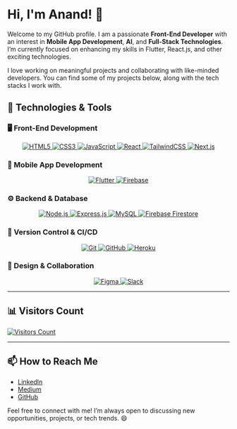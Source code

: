 # Hi, I'm Anand! 👋

Welcome to my GitHub profile. I am a passionate **Front-End Developer** with an interest in **Mobile App Development**, **AI**, and **Full-Stack Technologies**. I’m currently focused on enhancing my skills in Flutter, React.js, and other exciting technologies.

I love working on meaningful projects and collaborating with like-minded developers. You can find some of my projects below, along with the tech stacks I work with.

## 🔧 Technologies & Tools

### 🖥️ Front-End Development
<div align="center">
  <a href="https://developer.mozilla.org/en-US/docs/Web/HTML" target="_blank">
    <img src="https://img.shields.io/badge/HTML5-E34F26?style=for-the-badge&logo=html5&logoColor=white" alt="HTML5"/>
  </a>
  <a href="https://developer.mozilla.org/en-US/docs/Web/CSS" target="_blank">
    <img src="https://img.shields.io/badge/CSS3-1572B6?style=for-the-badge&logo=css3&logoColor=white" alt="CSS3"/>
  </a>
  <a href="https://developer.mozilla.org/en-US/docs/Web/JavaScript" target="_blank">
    <img src="https://img.shields.io/badge/JavaScript-F7DF1E?style=for-the-badge&logo=javascript&logoColor=black" alt="JavaScript"/>
  </a>
  <a href="https://reactjs.org/" target="_blank">
    <img src="https://img.shields.io/badge/React-20232A?style=for-the-badge&logo=react&logoColor=61DAFB" alt="React"/>
  </a>
  <a href="https://tailwindcss.com/" target="_blank">
    <img src="https://img.shields.io/badge/TailwindCSS-38B2AC?style=for-the-badge&logo=tailwind-css&logoColor=white" alt="TailwindCSS"/>
  </a>
  <a href="https://nextjs.org/" target="_blank">
    <img src="https://img.shields.io/badge/Next.js-000000?style=for-the-badge&logo=next.js&logoColor=white" alt="Next.js"/>
  </a>
</div>

### 📱 Mobile App Development
<div align="center">
  <a href="https://flutter.dev/" target="_blank">
    <img src="https://img.shields.io/badge/Flutter-02569B?style=for-the-badge&logo=flutter&logoColor=white" alt="Flutter"/>
  </a>
  <a href="https://firebase.google.com/" target="_blank">
    <img src="https://img.shields.io/badge/Firebase-FFCA28?style=for-the-badge&logo=firebase&logoColor=black" alt="Firebase"/>
  </a>
</div>

### ⚙️ Backend & Database
<div align="center">
  <a href="https://nodejs.org/" target="_blank">
    <img src="https://img.shields.io/badge/Node.js-339933?style=for-the-badge&logo=node.js&logoColor=white" alt="Node.js"/>
  </a>
  <a href="https://expressjs.com/" target="_blank">
    <img src="https://img.shields.io/badge/Express.js-000000?style=for-the-badge&logo=express&logoColor=white" alt="Express.js"/>
  </a>
  <a href="https://www.mysql.com/" target="_blank">
    <img src="https://img.shields.io/badge/MySQL-4479A1?style=for-the-badge&logo=mysql&logoColor=white" alt="MySQL"/>
  </a>
  <a href="https://firebase.google.com/docs/firestore" target="_blank">
    <img src="https://img.shields.io/badge/Firebase-FFCA28?style=for-the-badge&logo=firebase&logoColor=black" alt="Firebase Firestore"/>
  </a>
</div>

### 🔄 Version Control & CI/CD
<div align="center">
  <a href="https://git-scm.com/" target="_blank">
    <img src="https://img.shields.io/badge/Git-181717?style=for-the-badge&logo=git&logoColor=white" alt="Git"/>
  </a>
  <a href="https://github.com/" target="_blank">
    <img src="https://img.shields.io/badge/GitHub-181717?style=for-the-badge&logo=github&logoColor=white" alt="GitHub"/>
  </a>
  <a href="https://www.heroku.com/" target="_blank">
    <img src="https://img.shields.io/badge/Heroku-430098?style=for-the-badge&logo=heroku&logoColor=white" alt="Heroku"/>
  </a>
</div>

### 🎨 Design & Collaboration
<div align="center">
  <a href="https://www.figma.com/" target="_blank">
    <img src="https://img.shields.io/badge/Figma-F24E1E?style=for-the-badge&logo=figma&logoColor=white" alt="Figma"/>
  </a>
  <a href="https://slack.com/" target="_blank">
    <img src="https://img.shields.io/badge/Slack-4A154B?style=for-the-badge&logo=slack&logoColor=white" alt="Slack"/>
  </a>
</div>

---

## 📊 Visitors Count

[![Visitors Count](https://shields.io/badge/dynamic/json?label=Visitors&query=$.visitorCount&url=https%3A%2F%2Fapi.countapi.xyz%2Fget%2Fgithub%2Fanandsundaramoorthysa)](https://github.com/anandsundaramoorthysa)

---

## 📫 How to Reach Me
- [LinkedIn](https://www.linkedin.com/in/anandsundaramoorthysa/)
- [Medium](https://medium.com/@anandsundaramoorthysa)
- [GitHub](https://github.com/anandsundaramoorthysa)

Feel free to connect with me! I’m always open to discussing new opportunities, projects, or tech trends. 😄
